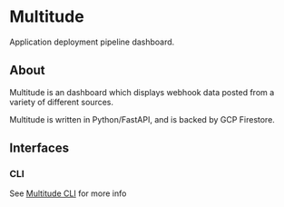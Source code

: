 # Multitude
Application deployment pipeline dashboard.

## About
Multitude is an dashboard which displays webhook data posted from a variety of different sources.

Multitude is written in Python/FastAPI, and is backed by GCP Firestore.

## Interfaces
### CLI
See [Multitude CLI](https://github.com/roobert/multitude-cli) for more info
